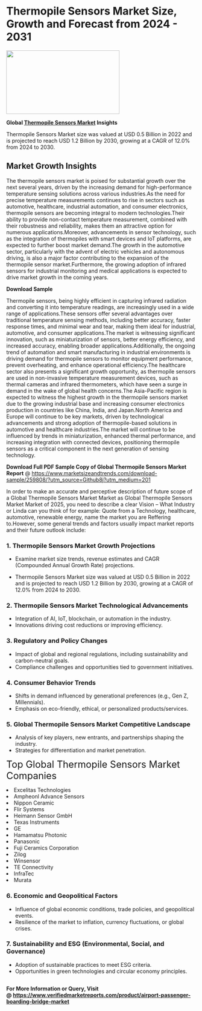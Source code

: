 <H1>Thermopile Sensors Market Size, Growth and Forecast from 2024 - 2031</H1><img class="aligncenter size-medium wp-image-584254" src="https://thirdeyenews.in/wp-content/uploads/2024/09/Global-Market-Research-300x168.jpeg" alt="" width="300" height="168" /><p><strong>Global&nbsp;<a href="https://www.marketsizeandtrends.com/download-sample/259808/?utm_source=Github8j?utm_medium=201">Thermopile Sensors Market</a> Insights</strong></p><p>Thermopile Sensors Market size was valued at USD 0.5 Billion in 2022 and is projected to reach USD 1.2 Billion by 2030, growing at a CAGR of 12.0% from 2024 to 2030.</p><p><h2>Market Growth Insights</h2> <p>The thermopile sensors market is poised for substantial growth over the next several years, driven by the increasing demand for high-performance temperature sensing solutions across various industries.As the need for precise temperature measurements continues to rise in sectors such as automotive, healthcare, industrial automation, and consumer electronics, thermopile sensors are becoming integral to modern technologies.Their ability to provide non-contact temperature measurement, combined with their robustness and reliability, makes them an attractive option for numerous applications.Moreover, advancements in sensor technology, such as the integration of thermopiles with smart devices and IoT platforms, are expected to further boost market demand.The growth in the automotive sector, particularly with the advent of electric vehicles and autonomous driving, is also a major factor contributing to the expansion of the thermopile sensor market.Furthermore, the growing adoption of infrared sensors for industrial monitoring and medical applications is expected to drive market growth in the coming years.</p> <p><strong>Download Sample</strong></p> <p>Thermopile sensors, being highly efficient in capturing infrared radiation and converting it into temperature readings, are increasingly used in a wide range of applications.These sensors offer several advantages over traditional temperature sensing methods, including better accuracy, faster response times, and minimal wear and tear, making them ideal for industrial, automotive, and consumer applications.The market is witnessing significant innovation, such as miniaturization of sensors, better energy efficiency, and increased accuracy, enabling broader applications.Additionally, the ongoing trend of automation and smart manufacturing in industrial environments is driving demand for thermopile sensors to monitor equipment performance, prevent overheating, and enhance operational efficiency.The healthcare sector also presents a significant growth opportunity, as thermopile sensors are used in non-invasive temperature measurement devices, such as thermal cameras and infrared thermometers, which have seen a surge in demand in the wake of global health concerns.The Asia-Pacific region is expected to witness the highest growth in the thermopile sensors market due to the growing industrial base and increasing consumer electronics production in countries like China, India, and Japan.North America and Europe will continue to be key markets, driven by technological advancements and strong adoption of thermopile-based solutions in automotive and healthcare industries.The market will continue to be influenced by trends in miniaturization, enhanced thermal performance, and increasing integration with connected devices, positioning thermopile sensors as a critical component in the next generation of sensing technology.</p> <p><span class=""><strong>Download Full PDF Sample Copy of Global Thermopile Sensors Market Report</strong> @ <a href="https://www.marketsizeandtrends.com/download-sample/259808/?utm_source=Github8j?utm_medium=201" target="_blank">https://www.marketsizeandtrends.com/download-sample/259808/?utm_source=Github8j?utm_medium=201</a></span></p><p>In order to make an accurate and perceptive description of future scope of a Global&nbsp;Thermopile Sensors Market Market as Global&nbsp;Thermopile Sensors Market Market of 2025, you need to describe a clear Vision &ndash; What Industry or Linda can you think of for example: Quote from a Technology, healthcare, automotive, renewable energy, name the market you are Reffering to.However, some general trends and factors usually impact market reports and their future outlook include:</p><h3>1.&nbsp;<strong>Thermopile Sensors Market Growth Projections</strong></h3><ul><li>Examine market size trends, revenue estimates and CAGR (Compounded Annual Growth Rate) projections.</li><li><p>Thermopile Sensors Market size was valued at USD 0.5 Billion in 2022 and is projected to reach USD 1.2 Billion by 2030, growing at a CAGR of 12.0% from 2024 to 2030.</p></li></ul><h3>2.&nbsp;<strong>Thermopile Sensors Market Technological Advancements</strong></h3><ul><li>Integration of AI, IoT, blockchain, or automation in the industry.</li><li>Innovations driving cost reductions or improving efficiency.</li></ul><h3>3.&nbsp;<strong>Regulatory and Policy Changes</strong></h3><ul><li>Impact of global and regional regulations, including sustainability and carbon-neutral goals.</li><li>Compliance challenges and opportunities tied to government initiatives.</li></ul><h3>4.&nbsp;<strong>Consumer Behavior Trends</strong></h3><ul><li>Shifts in demand influenced by generational preferences (e.g., Gen Z, Millennials).</li><li>Emphasis on eco-friendly, ethical, or personalized products/services.</li></ul><h3>5.&nbsp;<strong>Global Thermopile Sensors Market Competitive Landscape</strong></h3><ul><li>Analysis of key players, new entrants, and partnerships shaping the industry.</li><li>Strategies for differentiation and market penetration.</li></ul><p data-pm-slice="1 1 []"><span style="color: inherit; font-family: inherit; font-size: 25px;">Top Global Thermopile Sensors Market Companies</span></p><div class="" data-test-id=""><p><li>Excelitas Technologies</li><li> Ampheonl Advance Sensors</li><li> Nippon Ceramic</li><li> Flir Systems</li><li> Heimann Sensor GmbH</li><li> Texas Instruments</li><li> GE</li><li> Hamamatsu Photonic</li><li> Panasonic</li><li> Fuji Ceramics Corporation</li><li> Zilog</li><li> Winsensor</li><li> TE Connectivity</li><li> InfraTec</li><li> Murata</li></p></div><h3>6.&nbsp;<strong>Economic and Geopolitical Factors</strong></h3><ul><li>Influence of global economic conditions, trade policies, and geopolitical events.</li><li>Resilience of the market to inflation, currency fluctuations, or global crises.</li></ul><h3>7.&nbsp;<strong>Sustainability and ESG (Environmental, Social, and Governance)</strong></h3><ul><li>Adoption of sustainable practices to meet ESG criteria.</li><li>Opportunities in green technologies and circular economy principles.</li></ul><h2><strong style="font-size: 14px;">For More Information or Query, Visit @&nbsp;</strong><a style="background-color: #ffffff; font-size: 14px;" href="https://www.marketsizeandtrends.com/report/thermopile-sensors-market/" target="_blank">https://www.verifiedmarketreports.com/product/airport-passenger-boarding-bridge-market</a></h2>